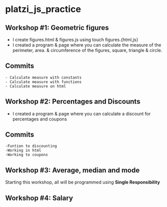 # platzi_js_practice

## Workshop #1: Geometric figures 

- I create figures.html & figures.js using touch figures.{html,js} 
- I created a program & page where you can calculate the measure of the perimeter, area. & circumference of the figures, square, triangle & circle.
## 	Commits
	- Calculate measure with constants
	- Calculate measure with functions
	- Calculate measure on html

## Workshop #2: Percentages and Discounts

- I created a program & page where you can calculate a discount for percentages and coupons

##	Commits
	-Funtion to discounting
	-Working in html
	-Working to coupons

## Workshop #3: Average, median and mode

Starting this workshop, all will be programmed using **Single Responsibility**

## Workshop #4: Salary